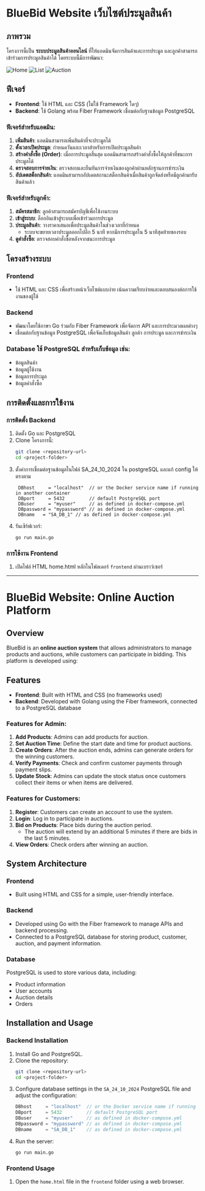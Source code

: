 # BlueBid Website เว็บไซต์ประมูลสินค้า

## ภาพรวม  
โครงการนี้เป็น **ระบบประมูลสินค้าออนไลน์** ที่ให้แอดมินจัดการสินค้าและการประมูล และลูกค้าสามารถเข้าร่วมการประมูลสินค้าได้ โดยระบบนี้มีการพัฒนา:  


![Home](/sorce/usecase/home.png)
![List](/sorce/usecase/auction.png)
![Auction](/sorce/usecase/auction2.png)


## ฟีเจอร์  

- **Frontend**: ใช้ HTML และ CSS (ไม่ใช้ Framework ใดๆ)  
- **Backend**: ใช้ Golang พร้อม Fiber Framework เชื่อมต่อกับฐานข้อมูล PostgreSQL  


### ฟีเจอร์สำหรับแอดมิน:  
1. **เพิ่มสินค้า**: แอดมินสามารถเพิ่มสินค้าที่จะประมูลได้  
2. **ตั้งเวลาเปิดประมูล**: กำหนดวันและเวลาสำหรับการเปิดประมูลสินค้า  
3. **สร้างคำสั่งซื้อ (Order)**: เมื่อการประมูลสิ้นสุด แอดมินสามารถสร้างคำสั่งซื้อให้ลูกค้าที่ชนะการประมูลได้  
4. **ตรวจสอบการจ่ายเงิน**: ตรวจสอบและยืนยันการจ่ายเงินของลูกค้าผ่านหลักฐานการชำระเงิน  
5. **อัปเดตสต็อกสินค้า**: แอดมินสามารถอัปเดตสถานะสต็อกสินค้าเมื่อสินค้าถูกจัดส่งหรือมีลูกค้ามารับสินค้าแล้ว  

### ฟีเจอร์สำหรับลูกค้า:  
1. **สมัครสมาชิก**: ลูกค้าสามารถสมัครบัญชีเพื่อใช้งานระบบ  
2. **เข้าสู่ระบบ**: ล็อกอินเข้าสู่ระบบเพื่อเข้าร่วมการประมูล  
3. **ประมูลสินค้า**: วางราคาเสนอเพื่อประมูลสินค้าในช่วงเวลาที่กำหนด  
   - ระบบจะขยายเวลาประมูลออกไปอีก 5 นาที หากมีการประมูลใน 5 นาทีสุดท้ายของรอบ  
4. **ดูคำสั่งซื้อ**: ตรวจสอบคำสั่งซื้อหลังจากชนะการประมูล  

## โครงสร้างระบบ  

### Frontend  
- ใช้ HTML และ CSS เพื่อสร้างหน้าเว็บไซต์แบบง่าย เน้นความเรียบง่ายและตอบสนองต่อการใช้งานของผู้ใช้  

### Backend  
- พัฒนาโดยใช้ภาษา Go ร่วมกับ Fiber Framework เพื่อจัดการ API และการประมวลผลต่างๆ  
- เชื่อมต่อกับฐานข้อมูล PostgreSQL เพื่อจัดเก็บข้อมูลสินค้า ลูกค้า การประมูล และการชำระเงิน  

### Database ใช้ PostgreSQL สำหรับเก็บข้อมูล เช่น:  
  - ข้อมูลสินค้า  
  - ข้อมูลผู้ใช้งาน  
  - ข้อมูลการประมูล  
  - ข้อมูลคำสั่งซื้อ  

## การติดตั้งและการใช้งาน  

### การติดตั้ง Backend  
1. ติดตั้ง Go และ PostgreSQL  
2. Clone โครงการนี้:  
   ```bash
   git clone <repository-url>
   cd <project-folder>
   ```  
3. ตั้งค่าการเชื่อมต่อฐานข้อมูลในไฟล์ SA_24_10_2024 ใน postgreSQL และแก้ config ให้ตรงตาม
   ```
    DBhost     = "localhost"  // or the Docker service name if running in another container
    DBport     = 5432         // default PostgreSQL port
    DBuser     = "myuser"     // as defined in docker-compose.yml
    DBpassword = "mypassword" // as defined in docker-compose.yml
    DBname   = "SA_DB_1" // as defined in docker-compose.yml
   ```
4. รันเซิร์ฟเวอร์:  
   ```bash
   go run main.go
   ```  

### การใช้งาน Frontend  
1. เปิดไฟล์ HTML home.html หลักในโฟลเดอร์ `frontend` ผ่านเบราว์เซอร์  

---

# BlueBid Website: Online Auction Platform



## Overview  
BlueBid is an **online auction system** that allows administrators to manage products and auctions, while customers can participate in bidding. This platform is developed using:  



## Features  

- **Frontend**: Built with HTML and CSS (no frameworks used)  
- **Backend**: Developed with Golang using the Fiber framework, connected to a PostgreSQL database  



### Features for Admin:  
1. **Add Products**: Admins can add products for auction.  
2. **Set Auction Time**: Define the start date and time for product auctions.  
3. **Create Orders**: After the auction ends, admins can generate orders for the winning customers.  
4. **Verify Payments**: Check and confirm customer payments through payment slips.  
5. **Update Stock**: Admins can update the stock status once customers collect their items or when items are delivered.  



### Features for Customers:  
1. **Register**: Customers can create an account to use the system.  
2. **Login**: Log in to participate in auctions.  
3. **Bid on Products**: Place bids during the auction period.  
   - The auction will extend by an additional 5 minutes if there are bids in the last 5 minutes.  
4. **View Orders**: Check orders after winning an auction.  



## System Architecture  

### Frontend  
- Built using HTML and CSS for a simple, user-friendly interface.  



### Backend  
- Developed using Go with the Fiber framework to manage APIs and backend processing.  
- Connected to a PostgreSQL database for storing product, customer, auction, and payment information.  



### Database  
PostgreSQL is used to store various data, including:  
- Product information  
- User accounts  
- Auction details  
- Orders  



## Installation and Usage  



### Backend Installation  
1. Install Go and PostgreSQL.  
2. Clone the repository:  
   ```bash
   git clone <repository-url>
   cd <project-folder>
   ```  
3. Configure database settings in the `SA_24_10_2024` PostgreSQL file and adjust the configuration:  
   ```go
   DBhost     = "localhost"  // or the Docker service name if running in another container
   DBport     = 5432         // default PostgreSQL port
   DBuser     = "myuser"     // as defined in docker-compose.yml
   DBpassword = "mypassword" // as defined in docker-compose.yml
   DBname     = "SA_DB_1"    // as defined in docker-compose.yml
   ```  
4. Run the server:  
   ```bash
   go run main.go
   ```  



### Frontend Usage  
1. Open the `home.html` file in the `frontend` folder using a web browser.  

